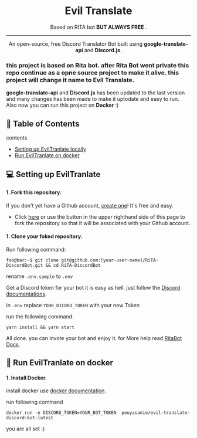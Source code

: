 

<h1 align="center">Evil Translate</h1>
<p align="center">Based on RITA bot <b> BUT ALWAYS FREE </b>.</p>
</p>

------



<p align="center">An open-source, free Discord Translator Bot built using <strong>google-translate-api</strong> and <strong>Discord.js</strong>.</p>

### this project is based on Rita bot. after Rita Bot went private this repo continue as a opne source project to make it alive. this project will change it name to Evil Translate.

<strong>google-translate-api</strong> and <strong>Discord.js</strong> has been updated to the last version and many changes has been made to make it uptodate and easy to run.
Also now you can run this project on <strong>Docker</strong> :)

## :book: Table of Contents


<summary></strong>contents</strong></summary>

* [Setting up EvilTranlate locally](#new-bot)
* [Run EvilTranlate on docker](#docker)


## <a name="new-bot"></a>:computer: Setting up EvilTranlate
#### 1. Fork this repository.

If you don't yet have a Github account, [create one](https://github.com/join)! It's free and easy.
* Click [here](https://github.com/ZyC0R3/RitaBot/fork) or use the button in the upper righthand side of this page to fork the repository so that it will be associated with your Github account.

#### 1. Clone your foked repository.
Run following command:

```properties
foo@bar:~$ git clone git@github.com:[your-user-name]/RiTA-DiscordBot.git && cd RiTA-DiscordBot
```

rename `.env.sample` to `.env`

Get a Discord token for your bot it is easy as hell. just follow the [Discord documentations](https://discord.com/developers/docs/getting-started#creating-an-app).

in `.env` replace `YOUR_DICORD_TOKEN` with your new Token

run the following command.

```properties
yarn install && yarn start
```

All done. you can invote your bot and enjoy it.
for More help read [RitaBot Docs](https://docs.ritabot.gg/ritabot-docs/).

## <a name="docker"></a>:floppy_disk: Run EvilTranlate on docker
#### 1. Install Docker.
install docker use [docker documentation](https://docs.docker.com/get-docker/).

run following command
```properties
docker run -e DISCORD_TOKEN=YOUR_BOT_TOKEN  pouyasamie/evil-translate-discord-bot:latest 
```

you are all set :)
